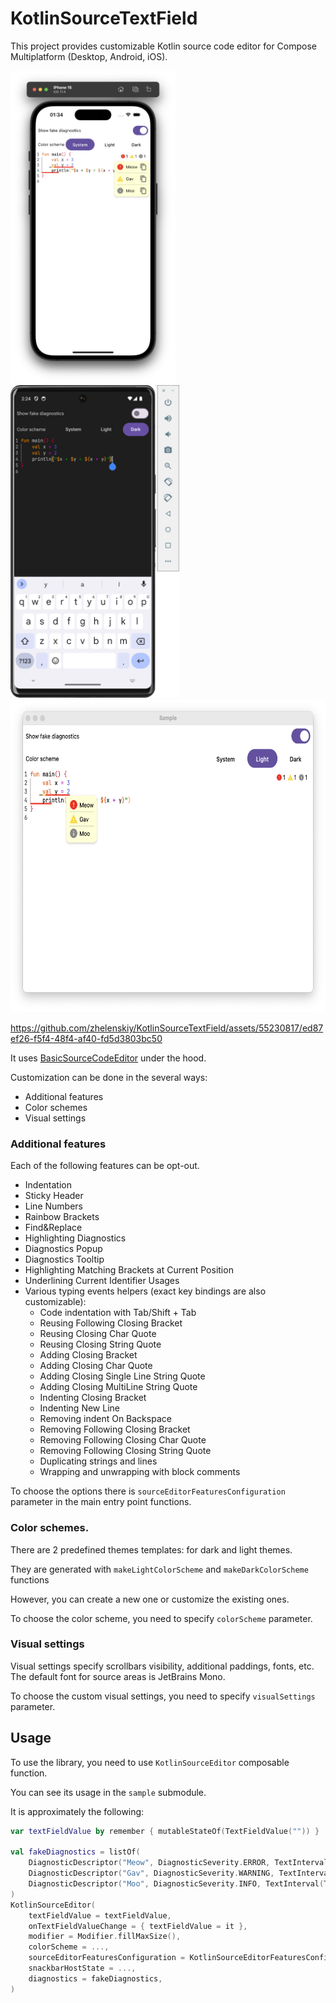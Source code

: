 # KotlinSourceTextField

This project provides customizable Kotlin source code editor for Compose Multiplatform (Desktop, Android, iOS).

<div style="flex-wrap: wrap; align-self: center">
<img src="readmeMedia/iphone_light.png" style="height: 500px"/>
<img src="readmeMedia/android_dark.png" style="height: 500px"/>
<img src="readmeMedia/desktop_light.png" style="height: 500px"/>
</div>


https://github.com/zhelenskiy/KotlinSourceTextField/assets/55230817/ed87ef26-f5f4-48f4-af40-fd5d3803bc50



It uses [BasicSourceCodeEditor](https://github.com/zhelenskiy/BasicSourceCodeEditor) under the hood.

Customization can be done in the several ways:
* Additional features
* Color schemes
* Visual settings

### Additional features

Each of the following features can be opt-out.

- Indentation
- Sticky Header
- Line Numbers
- Rainbow Brackets
- Find&Replace
- Highlighting Diagnostics
- Diagnostics Popup
- Diagnostics Tooltip
- Highlighting Matching Brackets at Current Position
- Underlining Current Identifier Usages
- Various typing events helpers (exact key bindings are also customizable):
    - Code indentation with Tab/Shift + Tab
    - Reusing Following Closing Bracket
    - Reusing Closing Char Quote
    - Reusing Closing String Quote
    - Adding Closing Bracket
    - Adding Closing Char Quote
    - Adding Closing Single Line String Quote
    - Adding Closing MultiLine String Quote
    - Indenting Closing Bracket
    - Indenting New Line
    - Removing indent On Backspace
    - Removing Following Closing Bracket
    - Removing Following Closing Char Quote
    - Removing Following Closing String Quote
    - Duplicating strings and lines
    - Wrapping and unwrapping with block comments

To choose the options there is `sourceEditorFeaturesConfiguration` parameter in the main entry point functions.

### Color schemes.
There are 2 predefined themes templates: for dark and light themes.

They are generated with `makeLightColorScheme` and `makeDarkColorScheme` functions

However, you can create a new one or customize the existing ones.

To choose the color scheme, you need to specify `colorScheme` parameter.


### Visual settings

Visual settings specify scrollbars visibility, additional paddings, fonts, etc.
The default font for source areas is JetBrains Mono.

To choose the custom visual settings, you need to specify `visualSettings` parameter.

## Usage

To use the library, you need to use `KotlinSourceEditor` composable function.

You can see its usage in the `sample` submodule.

It is approximately the following:

```kotlin
var textFieldValue by remember { mutableStateOf(TextFieldValue("")) }

val fakeDiagnostics = listOf(
    DiagnosticDescriptor("Meow", DiagnosticSeverity.ERROR, TextInterval(TextPosition(2, 5), TextPosition(3, 7))),
    DiagnosticDescriptor("Gav", DiagnosticSeverity.WARNING, TextInterval(TextPosition(2, 4), TextPosition(3, 6))),
    DiagnosticDescriptor("Moo", DiagnosticSeverity.INFO, TextInterval(TextPosition(2, 3), TextPosition(3, 5))),
)
KotlinSourceEditor(
    textFieldValue = textFieldValue,
    onTextFieldValueChange = { textFieldValue = it },
    modifier = Modifier.fillMaxSize(),
    colorScheme = ...,
    sourceEditorFeaturesConfiguration = KotlinSourceEditorFeaturesConfiguration(),
    snackbarHostState = ...,
    diagnostics = fakeDiagnostics,
)
```
